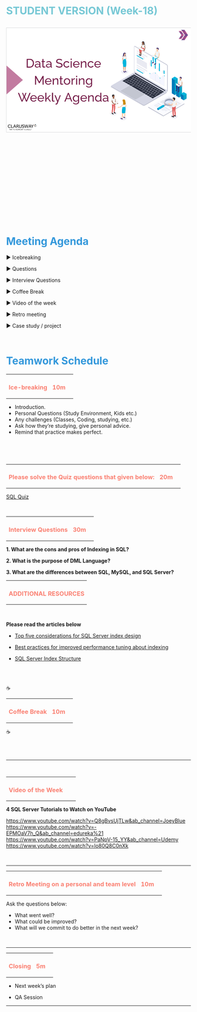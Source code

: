 <h1><strong><span style="color: #77C8D5;">STUDENT VERSION (Week-18)</strong></span>

![logo](ds_agenda_logo.png)

<br>
<br>
<br>
<br>
<br>
<br>

<h1><strong><span style="color: #3498DB;">Meeting Agenda</strong></h1></span>

<span class="c16 c30">▶ </span><span
class="c42 c82">Icebreaking</span><span class="c16 c23"> </span>

<span class="c16 c30">▶ </span><span
class="c42 c82">Questions</span><span class="c46 c42 c48"> </span>

<span class="c16 c30">▶ </span><span
class="c46 c48 c42">Interview Questions</span>

<span class="c16 c30">▶ </span><span
class="c46 c48 c42">Coffee Break</span>

<span class="c16 c30">▶ </span><span class="c23 c16">Video of the
week</span>

<span class="c16 c30">▶ </span><span class="c23 c16">Retro
meeting</span>


<span class="c30">▶ </span><span class="c46 c48 c42">Case study /
project</span>

<br>


<h1><strong><span style="color: #3498DB;">Teamwork Schedule</strong></h1></span>

<table style= "width:100%;">
                <tr>
                <td style="color: #FA8072; text-align:left "><h3><strong><p>Ice-breaking</td>
                <td style="color: #FA8072; text-align:right;"><h3><strong><p>10m</p><td>                </tr>
</table>

- Introduction.
- Personal Questions (Study Environment, Kids etc.) 
- Any challenges (Classes, Coding, studying, etc.) 
- Ask how they’re studying, give personal advice. 
- Remind that practice makes perfect. 
<br>
<br>
<br>
<table style= "width:100%;">
                <tr>
                <td style="color: #FA8072; text-align:left "><h3><strong><p>Please solve the Quiz questions that given below:</td>
                <td style="color: #FA8072; text-align:right;"><h3><strong><p>20m</p><td>                </tr>
</table>

[SQL Quiz](https://github.com/clarusway/DS-1322-EU-DA-Module-Students/blob/main/2-%20Weekly%20Agendas/Week%2018/SQL%20QUIZ_weekly%20agenda%2018.pdf)



                    
<br>
<table style= "width:100%;">
                <tr>
                <td style="color: #FA8072; text-align:left "><h3><strong><p>Interview Questions</td>
                <td style="color: #FA8072; text-align:right;"><h3><strong><p>30m</p><td>                </tr>
</table>

**1. What are the cons and pros of Indexing in SQL?**

**2. What is the purpose of DML Language?**

**3. What are the differences between SQL, MySQL, and SQL Server?**




<table style= "width:100%;">
                <tr>
                <td style="color: #FA8072; text-align:left "><h3><strong><p>ADDITIONAL RESOURCES</td>
                </tr>
</table>


<br>

**Please read the articles below**
                  
- [Top five considerations for SQL Server index design](https://www.sqlshack.com/top-five-considerations-for-sql-server-index-design/)
                  
- [Best practices for improved performance tuning about indexing](https://blog.quest.com/11-sql-server-index-best-practices-for-improved-performance-tuning/)

- [SQL Server Index Structure](https://bidb.itu.edu.tr/seyir-defteri/blog/2013/09/06/sql-server-i-ndeks-yap%C4%B1s%C4%B1-ve-olu%C5%9Fturma#:~:text=%C4%B0ndeks%2C%20verilerin%20indeksleme%20alan%C4%B1na%20g%C3%B6re,daha%20farkl%C4%B1%20%C5%9Fekilde%20g%C3%B6r%C3%BCn%C3%BCm%C3%BC%20sa%C4%9Flan%C4%B1r)





 


<br>
                
<br>


 :coffee: 
<table style= "width:100%;">
                <tr>
                <td style="color: #FA8072; text-align:left "><h3><strong><p>Coffee Break</td>
                <td style="color: #FA8072; text-align:right;"><h3><strong><p>10m</p><td>                </tr>
</table>

:coffee:

<br>
</table>
<br>
<hr>

<br>
<table style= "width:100%;">
                <tr>
                <td style="color: #FA8072; text-align:left "><h3><strong><p>Video of the Week</td>
                <td style="color: #FA8072; text-align:right;"><h3><strong><p></p><td>                </tr>
</table>

 **4 SQL Server Tutorials to Watch on YouTube**

 https://www.youtube.com/watch?v=Q8gBvsUjTLw&ab_channel=JoeyBlue<br> 
 https://www.youtube.com/watch?v=-EPMOaV7h_Q&ab_channel=edureka%21<br>
 https://www.youtube.com/watch?v=PaNpV-15_YY&ab_channel=Udemy<br>
 https://www.youtube.com/watch?v=lo80Q8C0nXk
<br>



<br>
<hr>

<table style= "width:97%;">
                <tr>
                <td style="color: #FA8072; text-align:left "><h3><strong><p>Retro Meeting on a personal and team level</td>
                <td style="color: #FA8072; text-align:right;"><h3><strong><p>10m</p><td>                </tr>
</table>

Ask the questions below:

- What went well? 
- What could be improved? 
- What will we commit to do better in the next week? 


<br>
<hr>

<table style= "width:105%;">
                <tr>
                <td style="color: #FA8072; text-align:left "><h3><strong><p>Closing</td>
                <td style="color: #FA8072; text-align:right;"><h3><strong><p>5m</p><td>                   </tr>
</table>

- Next week’s plan

- QA Session 

<hr>


[def]: ..............